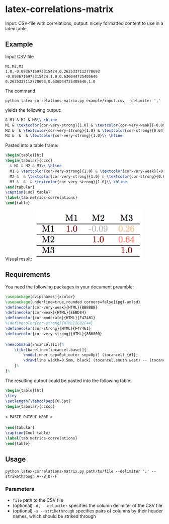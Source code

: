 # latex-correlations-matrix

Input: CSV-file with correlations, output: nicely formatted content to use in a latex table

## Example

Input CSV file
```csv
M1,M2,M3
1.0,-0.0936716973315424,0.2625337112778693
-0.0936716973315424,1.0,0.636044725405646
0.2625337112778693,0.636044725405646,1.0
```

The command
```shell
python latex-correlations-matrix.py example/input.csv --delimiter ','
```
yields the following output:
```latex
& M1 & M2 & M3\\ \hline
M1 & \textcolor{cor-very-strong}{1.0} & \textcolor{cor-very-weak}{-0.09} & \textcolor{cor-weak}{0.26}\\ \hline
M2 &  & \textcolor{cor-very-strong}{1.0} & \textcolor{cor-strong}{0.64}\\ \hline
M3 &  &  & \textcolor{cor-very-strong}{1.0}\\ \hline
```

Pasted into a table frame:
```latex
\begin{table}[ht]
\begin{tabular}{cccc}
  & M1 & M2 & M3\\ \hline
  M1 & \textcolor{cor-very-strong}{1.0} & \textcolor{cor-very-weak}{-0.09} & \textcolor{cor-weak}{0.26}\\ \hline
  M2 &  & \textcolor{cor-very-strong}{1.0} & \textcolor{cor-strong}{0.64}\\ \hline
  M3 &  &  & \textcolor{cor-very-strong}{1.0}\\ \hline
\end{tabular}
\caption{Cool table}
\label{tab:metrics-correlations}
\end{table}
```

Visual result:
![Correlation half matrix in a table with color highlighting](./example/result.png)


## Requirements

You need the following packages in your document preamble:

```latex
\usepackage[dvipsnames]{xcolor}
\usepackage[underline=true,rounded corners=false]{pgf-umlsd}
\definecolor{cor-very-weak}{HTML}{BBBBBB}
\definecolor{cor-weak}{HTML}{EEBD84}
\definecolor{cor-moderate}{HTML}{F47461}
%\definecolor{cor-strong}{HTML}{CB2F44}
\definecolor{cor-strong}{HTML}{F47461}
\definecolor{cor-very-strong}{HTML}{8B0000}

\newcommand{\hcancel}[1]{%
    \tikz[baseline=(tocancel.base)]{
        \node[inner sep=0pt,outer sep=0pt] (tocancel) {#1};
        \draw[line width=0.5mm, black] (tocancel.south west) -- (tocancel.north east);
    }%
}%
```

The resulting output could be pasted into the following table:
```latex
\begin{table}[ht]
\tiny
\setlength{\tabcolsep}{0.5pt}
\begin{tabular}{ccccc}

< PASTE OUTPUT HERE >

\end{tabular}
\caption{Cool table}
\label{tab:metrics-correlations}
\end{table}
```

## Usage

```shell
python latex-correlations-matrix.py path/to/file --delimiter ';' --strikethrough A--B D--F
```

### Parameters

- `file` path to the CSV file
- (optional) `-d, --delimiter` specifies the column delimiter of the CSV file
- (optional) `-s --strikethrough` specifies pairs of columns by their header names, which should be striked through

